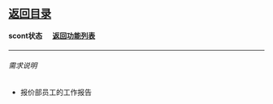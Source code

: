 ## [返回目录](../../readme.md)  
#### scont状态 &nbsp;&nbsp;&nbsp;&nbsp; [返回功能列表](../5_Function.md)
---
###### 需求说明
- 报价部员工的工作报告
